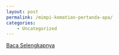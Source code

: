 ```yaml
---
layout: post
permalink: /mimpi-kematian-pertanda-apa/
categories:
    - Uncategorized
---
```


[Baca Selengkapnya](/07)